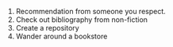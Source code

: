 1. Recommendation from someone you respect.
2. Check out bibliography from non-fiction
3. Create a repository 
4. Wander around a bookstore